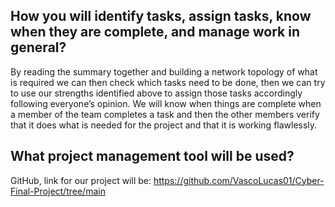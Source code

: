 
## **How you will identify tasks, assign tasks, know when they are complete, and manage work in general?**

By reading the summary together and building a network topology of what is required we can then check which tasks need to be done, then we can try to use our strengths identified above to assign those tasks accordingly following everyone’s opinion. We will know when things are complete when a member of the team completes a task and then the other members verify that it does what is needed for the project and that it is working flawlessly.
## **What project management tool will be used?**

GitHub, link for our project will be: https://github.com/VascoLucas01/Cyber-Final-Project/tree/main